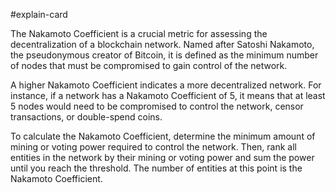 #explain-card 

The Nakamoto Coefficient is a crucial metric for assessing the decentralization of a blockchain network. Named after Satoshi Nakamoto, the pseudonymous creator of Bitcoin, it is defined as the minimum number of nodes that must be compromised to gain control of the network.

A higher Nakamoto Coefficient indicates a more decentralized network. For instance, if a network has a Nakamoto Coefficient of 5, it means that at least 5 nodes would need to be compromised to control the network, censor transactions, or double-spend coins. 

To calculate the Nakamoto Coefficient, determine the minimum amount of mining or voting power required to control the network. Then, rank all entities in the network by their mining or voting power and sum the power until you reach the threshold. The number of entities at this point is the Nakamoto Coefficient.